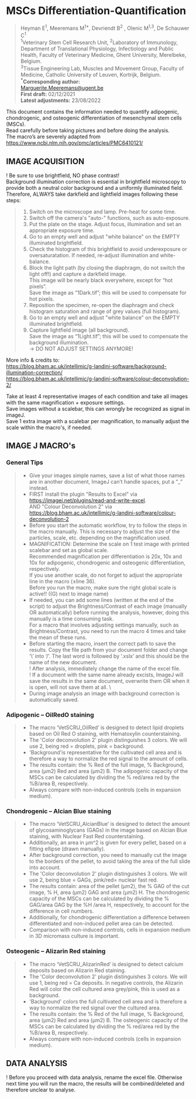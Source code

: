 # MSCs Differentiation-Quantification
>Heyman E<sup>1</sup>, Meeremans M<sup>1*</sup>, Devriendt B<sup>2</sup> , Olenic M<sup>1,3</sup>, De Schauwer C<sup>1</sup> \
><sup>1</sup>Veterinary Stem Cell Research Unit,  <sup>2</sup>Laboratory of Immunology, Department of Translational Physiology, Infectiology and Public Health, Faculty of Veterinary Medicine, Ghent University, Merelbeke, Belgium. \
><sup>3</sup>Tissue Engineering Lab, Muscles and Movement Group, Faculty of Medicine, Catholic University of Leuven, Kortrijk, Belgium. \
>**<sup>*</sup>Corresponding author:** \
> Marguerite.Meeremans@ugent.be \
> **First draft:** 		02/12/2021 \
> **Latest adjustments:**	23/08/2022

This document contains the information needed to quantify adipogenic, chondrogenic, and osteogenic differentiation of mesenchymal stem cells (MSCs). \
Read carefully before taking pictures and before doing the analysis. \
The macro’s are severely adapted from https://www.ncbi.nlm.nih.gov/pmc/articles/PMC6410121/ 

## IMAGE ACQUISITION
! Be sure to use brightfield, NO phase contrast! \
Background illumination correction is essential  in brightfield microscopy to provide both a neutral color background and a uniformly illuminated field.\
Therefore, ALWAYS take darkfield and lightfield images following these steps: 
> 1) Switch on the microscope and lamp. Pre-heat for some time.
> 2) Switch off the camera's "auto-" functions, such as auto-exposure.
> 3) Put the plate on the stage. Adjust focus, illumination and set an appropriate exposure time.
> 4) Go to an empty well and adjust "white balance" on the EMPTY illuminated brightfield.
> 5) Check the histogram of this brightfield to avoid underexposure or oversaturatation. If needed, re-adjust illumination and white-balance.
> 6) Block the light path (by closing the diaphragm, do not switch the light off!) and capture a darkfield image. \
>      This image will be nearly black everywhere, except for “hot pixels”.\
>      Save the image as “1Dark.tif”; this will be used to compensate for hot pixels.
> 7) Reposition the specimen, re-open the diaphragm and check histogram saturation and range of grey values (full histogram). 
> 8) Go to an empty well and adjust "white balance" on the EMPTY illuminated brightfield.
> 9) Capture lightfield image (all background). \
>      Save the image as “1Light.tif”; this will be used to compensate the background illumination. \
>      -> DO NOT ADJUST SETTINGS ANYMORE!

More info & credits to: \
https://blog.bham.ac.uk/intellimic/g-landini-software/background-illumination-correction/ \
https://blog.bham.ac.uk/intellimic/g-landini-software/colour-deconvolution-2/ 

Take at least 4 representative images of each condition and take all images with the same magnification + exposure settings. \
Save images without a scalebar, this can wrongly be recognized as signal in imageJ. \
Save 1 extra image with a scalebar per magnification, to manually adjust the scale within the macro's, if needed. 

## IMAGE J MACRO's
### General Tips
>  * Give your images simple names, save a list of what those names are in another document, ImageJ can’t handle spaces, put a “_” instead. 
>  * FIRST install the plugin "Results to Excel" via https://imagej.net/plugins/read-and-write-excel. \
>  	AND "Colour Deconvolution 2" via https://blog.bham.ac.uk/intellimic/g-landini-software/colour-deconvolution-2
>  * Before you start the automatic workflow, try to follow the steps in the macro manually. This is necessary to adjust the size of the particles, scale, etc. depending on the magnification used. 
>  * MAGNIFICATION: Determine the scale on 1 test image with printed scalebar and set as global scale. \
>   		Recommended magnification per differentiation is 20x, 10x and 10x for adipogenic, chondrogenic and osteogenic differentiation, respectively. \
		If you use another scale, do not forget to adjust the appropriate line in the macro (±line 36). \
		Before you run the macro, make sure the right global scale is active!! ((G) next to image name) 
> * If needed, you can add some lines (written at the end of the script) to adjust the Brightness/Contrast of each image (manually OR automatically) before running the analysis, however, doing this manually is a time consuming task. \
> 		For a macro that involves adjusting settings manually, such as Brightness/Contrast, you need to run the macro 4 times and take the mean of these runs.
>  * Before starting the macro, insert the correct path to save the results. Copy the file path from your document folder and change ‘\’ into ‘/’. The last word is followed by ‘.xslx’ and this should be the name of the new document. \
>  		! After analysis, immediately change the name of the excel file. \
>  		! If a document with the same name already excists, ImageJ will save the results in the same document, overwrite them OR when it is open, will not save them at all. \
>  * During image analysis an image with background correction is automatically saved.		

### Adipogenic – OilRedO staining
>  * The macro ‘VetSCRU_OilRed’ is designed to detect lipid droplets based on Oil Red O staining, with Hematoxylin counterstaining. 
>  * The 'Color deconvolution 2' plugin distinguishes 3 colors. We will use 2, being red = droplets, pink = background.
>  * 'Background'is representative for the cultivated cell area and is therefore a way to normalize the red signal to the amount of cells.
>  * The results contain: the % Red of the full image, % Background, area (µm2) Red and area (µm2) B. The adipogenic capacity of the MSCs can be calculated by dividing the % red/area red by the %B/area B, respectively.
>  * Always compare with non-induced controls (cells in expansion medium).

### Chondrogenic – Alcian Blue staining
>  * The macro ‘VetSCRU_AlcianBlue’ is designed to detect the amount of glycosaminoglycans (GAGs) in the image based on Alcian Blue staining, with Nuclear Fast Red counterstaining. 
>  * Additionally, an area in µm^2 is given for every pellet, based on a fitting ellipse (drawn manually).
>  * After background correction, you need to manually cut the image to the borders of the pellet, to avoid taking the area of the full slide into account. 
>  * The 'Color deconvolution 2' plugin distinguishes 3 colors. We will use 2, being blue = GAGs, pink/red= nuclear fast red. 
>  * The results contain: area of the pellet (µm2), the % GAG of the cut image, % H, area (µm2) GAG and area (µm2) H. The chondrogenic capacity of the MSCs can be calculated by dividing the % GAG/area GAG by the %H /area H, respectively, to account for the difference in cell numbers.
>  * Additionally, for chondrogenic differentiation a difference between differentiated and non-induced pellet area can be detected.
>  * Comparison with non-induced controls, cells in expansion medium in 3D micromass culture is important.

### Osteogenic – Alizarin Red staining
>  * The macro ‘VetSCRU_AlizarinRed’ is designed to detect calcium deposits based on Alizarin Red staining. 
>  * The 'Color deconvolution 2' plugin distinguishes 3 colors. We will use 1, being red = Ca deposits. In negative controls, the Alizarin Red will color the cell cultured area grey/pink, this is used as a background.
>  * 'Background' colors the full cultivated cell area and is therefore a way to normalize the red signal over the cultured area.	
>  * The results contain: the % Red of the full image, % Background, area (µm2) Red and area (µm2) B. The osteogenic capacity of the MSCs can be calculated by dividing the % red/area red by the %B/area B, respectively.
>  * Always compare with non-induced controls (cells in expansion medium).

## DATA ANALYSIS
! Before you proceed with data analysis, rename the excel file. Otherwise next time you will run the macro, the results will be combined/deleted and therefore unclear to analyse.
